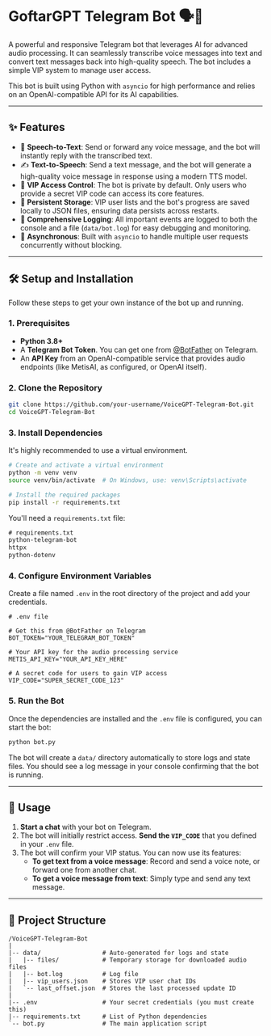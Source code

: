 # GoftarGPT Telegram Bot 🗣️🤖

A powerful and responsive Telegram bot that leverages AI for advanced audio processing. It can seamlessly transcribe voice messages into text and convert text messages back into high-quality speech. The bot includes a simple VIP system to manage user access.

This bot is built using Python with `asyncio` for high performance and relies on an OpenAI-compatible API for its AI capabilities.

-----

## ✨ Features

  * 🎤 **Speech-to-Text**: Send or forward any voice message, and the bot will instantly reply with the transcribed text.
  * ✍️ **Text-to-Speech**: Send a text message, and the bot will generate a high-quality voice message in response using a modern TTS model.
  * 🔐 **VIP Access Control**: The bot is private by default. Only users who provide a secret VIP code can access its core features.
  * 💾 **Persistent Storage**: VIP user lists and the bot's progress are saved locally to JSON files, ensuring data persists across restarts.
  * 📝 **Comprehensive Logging**: All important events are logged to both the console and a file (`data/bot.log`) for easy debugging and monitoring.
  * 🚀 **Asynchronous**: Built with `asyncio` to handle multiple user requests concurrently without blocking.

-----

## 🛠️ Setup and Installation

Follow these steps to get your own instance of the bot up and running.

### 1\. Prerequisites

  * **Python 3.8+**
  * A **Telegram Bot Token**. You can get one from [@BotFather](https://t.me/BotFather) on Telegram.
  * An **API Key** from an OpenAI-compatible service that provides audio endpoints (like MetisAI, as configured, or OpenAI itself).

### 2\. Clone the Repository

```bash
git clone https://github.com/your-username/VoiceGPT-Telegram-Bot.git
cd VoiceGPT-Telegram-Bot
```

### 3\. Install Dependencies

It's highly recommended to use a virtual environment.

```bash
# Create and activate a virtual environment
python -m venv venv
source venv/bin/activate  # On Windows, use: venv\Scripts\activate

# Install the required packages
pip install -r requirements.txt
```

You'll need a `requirements.txt` file:

```txt
# requirements.txt
python-telegram-bot
httpx
python-dotenv
```

### 4\. Configure Environment Variables

Create a file named `.env` in the root directory of the project and add your credentials.

```dotenv
# .env file

# Get this from @BotFather on Telegram
BOT_TOKEN="YOUR_TELEGRAM_BOT_TOKEN"

# Your API key for the audio processing service
METIS_API_KEY="YOUR_API_KEY_HERE"

# A secret code for users to gain VIP access
VIP_CODE="SUPER_SECRET_CODE_123"
```

### 5\. Run the Bot

Once the dependencies are installed and the `.env` file is configured, you can start the bot:

```bash
python bot.py
```

The bot will create a `data/` directory automatically to store logs and state files. You should see a log message in your console confirming that the bot is running.

-----

## 🚀 Usage

1.  **Start a chat** with your bot on Telegram.
2.  The bot will initially restrict access. **Send the `VIP_CODE`** that you defined in your `.env` file.
3.  The bot will confirm your VIP status. You can now use its features:
      * **To get text from a voice message**: Record and send a voice note, or forward one from another chat.
      * **To get a voice message from text**: Simply type and send any text message.

-----

## 📂 Project Structure

```
/VoiceGPT-Telegram-Bot
|
|-- data/                 # Auto-generated for logs and state
|   |-- files/            # Temporary storage for downloaded audio files
|   |-- bot.log           # Log file
|   |-- vip_users.json    # Stores VIP user chat IDs
|   `-- last_offset.json  # Stores the last processed update ID
|
|-- .env                  # Your secret credentials (you must create this)
|-- requirements.txt      # List of Python dependencies
`-- bot.py                # The main application script
```